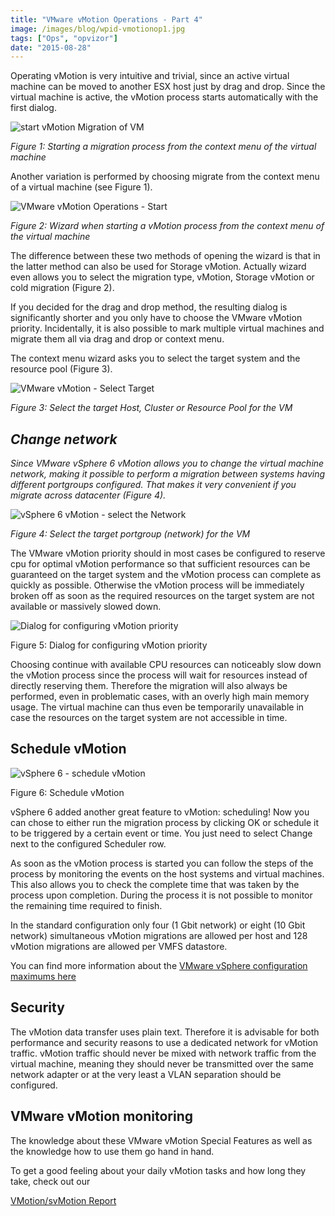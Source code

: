 ```yaml
---
title: "VMware vMotion Operations - Part 4"
image: /images/blog/wpid-vmotionop1.jpg
tags: ["Ops", "opvizor"]
date: "2015-08-28"
---
```


Operating vMotion is very intuitive and trivial, since an active virtual machine can be moved to another ESX host just by drag and drop. Since the virtual machine is active, the vMotion process starts automatically with the first dialog.

![start vMotion Migration of VM](/images/blog/wpid-vmotionop1.jpg)

_Figure 1: Starting a migration process from the context menu of the virtual machine_

Another variation is performed by choosing migrate from the context menu of a virtual machine (see Figure 1).

![VMware vMotion Operations - Start](/images/blog/wpid-vmotionop2.jpg)

_Figure 2: Wizard when starting a vMotion process from the context menu of the virtual machine_

The difference between these two methods of opening the wizard is that in the latter method can also be used for Storage vMotion. Actually wizard even allows you to select the migration type, vMotion, Storage vMotion or cold migration (Figure 2).

If you decided for the drag and drop method, the resulting dialog is significantly shorter and you only have to choose the VMware vMotion priority. Incidentally, it is also possible to mark multiple virtual machines and migrate them all via drag and drop or context menu.

The context menu wizard asks you to select the target system and the resource pool (Figure 3).  

![VMware vMotion - Select Target](/images/blog/wpid-vmotionop3.jpg)

_Figure 3: Select the target Host, Cluster or Resource Pool for the VM_

## _Change network_

_Since VMware vSphere 6 vMotion allows you to change the virtual machine network, making it possible to perform a migration between systems having different portgroups configured. That makes it very convenient if you migrate across datacenter (Figure 4)._

![vSphere 6 vMotion - select the Network](/images/blog/wpid-vmotionop4.jpg)

_Figure 4: Select the target portgroup (network) for the VM_

The VMware vMotion priority should in most cases be configured to reserve cpu for optimal vMotion performance so that sufficient resources can be guaranteed on the target system and the vMotion process can complete as quickly as possible. Otherwise the vMotion process will be immediately broken off as soon as the required resources on the target system are not available or massively slowed down.

![Dialog for configuring vMotion priority](/images/blog/wpid-vmotionop51.jpg)

Figure 5: Dialog for configuring vMotion priority

Choosing continue with available CPU resources can noticeably slow down the vMotion process since the process will wait for resources instead of directly reserving them. Therefore the migration will also always be performed, even in problematic cases, with an overly high main memory usage. The virtual machine can thus even be temporarily unavailable in case the resources on the target system are not accessible in time.

## Schedule vMotion

![vSphere 6 - schedule vMotion](/images/blog/wpid-vmotionop6.jpg)

Figure 6: Schedule vMotion

vSphere 6 added another great feature to vMotion: scheduling! Now you can chose to either run the migration process by clicking OK or schedule it to be triggered by a certain event or time. You just need to select Change next to the configured Scheduler row.

As soon as the vMotion process is started you can follow the steps of the process by monitoring the events on the host systems and virtual machines. This also allows you to check the complete time that was taken by the process upon completion. During the process it is not possible to monitor the remaining time required to finish.

In the standard configuration only four (1 Gbit network) or eight (10 Gbit network) simultaneous vMotion migrations are allowed per host and 128 vMotion migrations are allowed per VMFS datastore.

You can find more information about the [VMware vSphere configuration maximums here](https://www.vmware.com/pdf/vsphere6/r60/vsphere-60-configuration-maximums.pdf "VMware vSphere configuration maximums here")

## Security

The vMotion data transfer uses plain text. Therefore it is advisable for both performance and security reasons to use a dedicated network for vMotion traffic. vMotion traffic should never be mixed with network traffic from the virtual machine, meaning they should never be transmitted over the same network adapter or at the very least a VLAN separation should be configured.

## VMware vMotion monitoring

The knowledge about these VMware vMotion Special Features as well as the knowledge how to use them go hand in hand.

To get a good feeling about your daily vMotion tasks and how long they take, check out our 

[VMotion/svMotion Report](https://www.opvizor.com/register "VMotion/svMotion Report")
